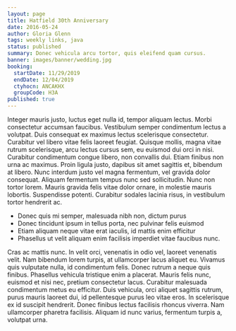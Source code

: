 ```yaml
---
layout: page
title: Hatfield 30th Anniversary
date: 2016-05-24
author: Gloria Glenn
tags: weekly links, java
status: published
summary: Donec vehicula arcu tortor, quis eleifend quam cursus.
banner: images/banner/wedding.jpg
booking:
  startDate: 11/29/2019
  endDate: 12/04/2019
  ctyhocn: ANCAKHX
  groupCode: H3A
published: true
---
```

Integer mauris justo, luctus eget nulla id, tempor aliquam lectus. Morbi consectetur accumsan faucibus. Vestibulum semper condimentum lectus a volutpat. Duis consequat ex maximus lectus scelerisque consectetur. Curabitur vel libero vitae felis laoreet feugiat. Quisque mollis, magna vitae rutrum scelerisque, arcu lectus cursus sem, eu euismod dui orci in nisi. Curabitur condimentum congue libero, non convallis dui. Etiam finibus non urna ac maximus. Proin ligula justo, dapibus sit amet sagittis et, bibendum at libero. Nunc interdum justo vel magna fermentum, vel gravida dolor consequat. Aliquam fermentum tempus nunc sed sollicitudin. Nunc non tortor lorem. Mauris gravida felis vitae dolor ornare, in molestie mauris lobortis. Suspendisse potenti. Curabitur sodales lacinia risus, in vestibulum tortor hendrerit ac.

* Donec quis mi semper, malesuada nibh non, dictum purus
* Donec tincidunt ipsum in tellus porta, nec pulvinar felis euismod
* Etiam aliquam neque vitae erat iaculis, id mattis enim efficitur
* Phasellus ut velit aliquam enim facilisis imperdiet vitae faucibus nunc.

Cras ac mattis nunc. In velit orci, venenatis in odio vel, laoreet venenatis velit. Nam bibendum lorem turpis, at ullamcorper lacus aliquet eu. Vivamus quis vulputate nulla, id condimentum felis. Donec rutrum a neque quis finibus. Phasellus vehicula tristique enim a placerat. Mauris felis nunc, euismod et nisi nec, pretium consectetur lacus. Curabitur malesuada condimentum metus eu efficitur. Duis vehicula, orci aliquet sagittis rutrum, purus mauris laoreet dui, id pellentesque purus leo vitae eros. In scelerisque ex id suscipit hendrerit. Donec finibus lectus facilisis rhoncus viverra. Nam ullamcorper pharetra facilisis. Aliquam id nunc varius, fermentum turpis a, volutpat urna.
